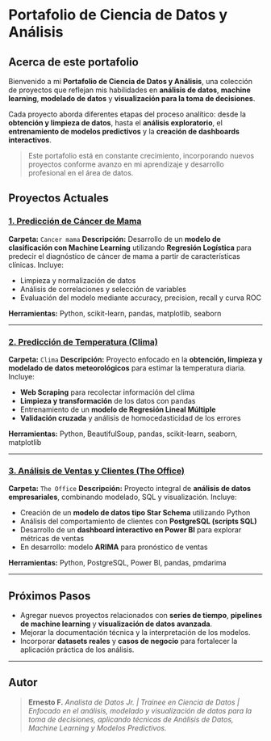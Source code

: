 # Portafolio de Ciencia de Datos y Análisis

## Acerca de este portafolio

Bienvenido a mi **Portafolio de Ciencia de Datos y Análisis**, una colección de proyectos que reflejan mis habilidades en **análisis de datos**, **machine learning**, **modelado de datos** y **visualización para la toma de decisiones**.

Cada proyecto aborda diferentes etapas del proceso analítico: desde la **obtención y limpieza de datos**, hasta el **análisis exploratorio**, el **entrenamiento de modelos predictivos** y la **creación de dashboards interactivos**.

> Este portafolio está en constante crecimiento, incorporando nuevos proyectos conforme avanzo en mi aprendizaje y desarrollo profesional en el área de datos.


## Proyectos Actuales

### [1. Predicción de Cáncer de Mama](Cancer%20mama/Regresion_Log_CancerMama_ES.ipynb)

**Carpeta:** `Cancer mama`
**Descripción:**
Desarrollo de un **modelo de clasificación con Machine Learning** utilizando **Regresión Logística** para predecir el diagnóstico de cáncer de mama a partir de características clínicas.
Incluye:

* Limpieza y normalización de datos
* Análisis de correlaciones y selección de variables
* Evaluación del modelo mediante accuracy, precision, recall y curva ROC

**Herramientas:** Python, scikit-learn, pandas, matplotlib, seaborn

---

### [2. Predicción de Temperatura (Clima)](Clima/README_es.md)

**Carpeta:** `Clima`
**Descripción:**
Proyecto enfocado en la **obtención, limpieza y modelado de datos meteorológicos** para estimar la temperatura diaria.
Incluye:

* **Web Scraping** para recolectar información del clima
* **Limpieza y transformación** de los datos con pandas
* Entrenamiento de un **modelo de Regresión Lineal Múltiple**
* **Validación cruzada** y análisis de homocedasticidad de los errores

**Herramientas:** Python, BeautifulSoup, pandas, scikit-learn, seaborn, matplotlib

---

### [3. Análisis de Ventas y Clientes (The Office)](TheOffice/README_es.md)

**Carpeta:** `The Office`
**Descripción:**
Proyecto integral de **análisis de datos empresariales**, combinando modelado, SQL y visualización.
Incluye:

* Creación de un **modelo de datos tipo Star Schema** utilizando Python
* Análisis del comportamiento de clientes con **PostgreSQL (scripts SQL)**
* Desarrollo de un **dashboard interactivo en Power BI** para explorar métricas de ventas
* En desarrollo: modelo **ARIMA** para pronóstico de ventas

**Herramientas:** Python, PostgreSQL, Power BI, pandas, pmdarima

---

## Próximos Pasos

* Agregar nuevos proyectos relacionados con **series de tiempo**, **pipelines de machine learning** y **visualización de datos avanzada**.
* Mejorar la documentación técnica y la interpretación de los modelos.
* Incorporar **datasets reales** y **casos de negocio** para fortalecer la aplicación práctica de los análisis.

---

## Autor

>**Ernesto F.**
> *Analista de Datos Jr. | Trainee en Ciencia de Datos | Enfocado en el análisis, modelado y visualización de datos para la toma de decisiones, aplicando técnicas de Análisis de Datos, Machine Learning y Modelos Predictivos.*

